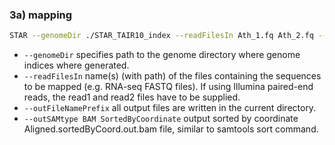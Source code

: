 ### 3a\) mapping

```bash
STAR --genomeDir ./STAR_TAIR10_index --readFilesIn Ath_1.fq Ath_2.fq --outFileNamePrefix ./output/ --outSAMtype BAM SortedByCoordinate

```

* `--genomeDir`  specifies path to the genome directory where genome indices where generated.
* `--readFilesIn`  name(s) (with path) of the files containing the sequences to be mapped (e.g.
RNA-seq FASTQ files). If using Illumina paired-end reads, the read1 and read2 files have to
be supplied. 
* `--outFileNamePrefix`  all output files are written in the current directory.
* `--outSAMtype BAM SortedByCoordinate` output sorted by coordinate Aligned.sortedByCoord.out.bam file, similar to samtools
sort command.
